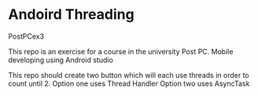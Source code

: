 # Andoird Threading
PostPCex3

This repo is an exercise for a course in the university Post PC.
Mobile developing using Android studio 

This repo should create two button which will each use threads in order to count until 2.
Option one uses Thread Handler
Option two uses AsyncTask
